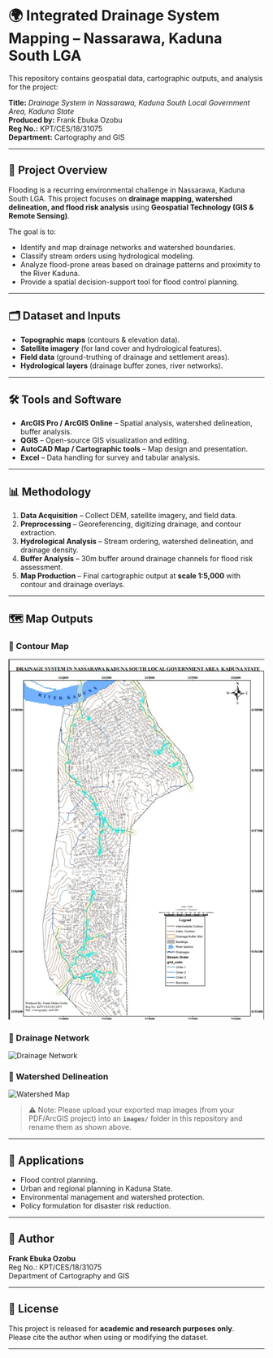 # 🌍 Integrated Drainage System Mapping – Nassarawa, Kaduna South LGA

This repository contains geospatial data, cartographic outputs, and analysis for the project:

**Title:** *Drainage System in Nassarawa, Kaduna South Local Government Area, Kaduna State*  
**Produced by:** Frank Ebuka Ozobu  
**Reg No.:** KPT/CES/18/31075  
**Department:** Cartography and GIS  

---

## 📖 Project Overview
Flooding is a recurring environmental challenge in Nassarawa, Kaduna South LGA. This project focuses on **drainage mapping, watershed delineation, and flood risk analysis** using **Geospatial Technology (GIS & Remote Sensing)**.  

The goal is to:
- Identify and map drainage networks and watershed boundaries.
- Classify stream orders using hydrological modeling.
- Analyze flood-prone areas based on drainage patterns and proximity to the River Kaduna.
- Provide a spatial decision-support tool for flood control planning.

---

## 🗂️ Dataset and Inputs
- **Topographic maps** (contours & elevation data).
- **Satellite imagery** (for land cover and hydrological features).
- **Field data** (ground-truthing of drainage and settlement areas).
- **Hydrological layers** (drainage buffer zones, river networks).

---

## 🛠️ Tools and Software
- **ArcGIS Pro / ArcGIS Online** – Spatial analysis, watershed delineation, buffer analysis.
- **QGIS** – Open-source GIS visualization and editing.
- **AutoCAD Map / Cartographic tools** – Map design and presentation.
- **Excel** – Data handling for survey and tabular analysis.

---

## 📊 Methodology
1. **Data Acquisition** – Collect DEM, satellite imagery, and field data.  
2. **Preprocessing** – Georeferencing, digitizing drainage, and contour extraction.  
3. **Hydrological Analysis** – Stream ordering, watershed delineation, and drainage density.  
4. **Buffer Analysis** – 30m buffer around drainage channels for flood risk assessment.  
5. **Map Production** – Final cartographic output at **scale 1:5,000** with contour and drainage overlays.

---

## 🗺️ Map Outputs

### 📌 Contour Map
![Contour Map](ddd.jpg)

### 📌 Drainage Network
![Drainage Network](images/drainage_network.png)

### 📌 Watershed Delineation
![Watershed Map](images/watershed_map.png)

> ⚠️ Note: Please upload your exported map images (from your PDF/ArcGIS project) into an **`images/`** folder in this repository and rename them as shown above.  

---

## 🚀 Applications
- Flood control planning.  
- Urban and regional planning in Kaduna State.  
- Environmental management and watershed protection.  
- Policy formulation for disaster risk reduction.  

---

## 📌 Author
**Frank Ebuka Ozobu**  
Reg No.: KPT/CES/18/31075  
Department of Cartography and GIS  

---

## 📜 License
This project is released for **academic and research purposes only**.  
Please cite the author when using or modifying the dataset.  

---
